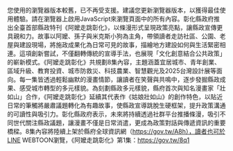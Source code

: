 您使用的瀏覽器版本較舊，已不再受支援。建議您更新瀏覽器版本，以獲得最佳使用體驗。請在瀏覽器上啟用JavaScript來瀏覽頁面中的所有內容。彰化縣政府推出全臺首部縣政特刊《阿嬤走跳彰化》，以條漫形式呈現政策亮點，讓縣政宣傳更具親和力。故事以阿嬤、孫子與米克斯小狗為主角，帶領讀者走訪社區、公園、老屋與建設現場，將施政成果化為日常可見的故事，描繪地方建設如何與生活緊密相連。這項創新嘗試，不僅翻轉傳統的宣導手法，也展現「文化創意結合公共政策」的嶄新模式。《阿嬤走跳彰化》共規劃8集內容，主題涵蓋宜居城市、青年創業、區域升級、教育投資、城市防救災、科技農業、智慧觀光及2025台灣設計展等面向。每一集皆透過輕鬆幽默的漫畫情節，讓讀者在笑聲與共鳴中，逐步發掘縣政成果、感受城市轉型的多元樣貌。為刻劃縣政多元樣貌，縣府首次與知名漫畫家「壯如山」合作，《阿嬤走跳彰化》延續其代表作《姑娘壯如山》的創作特色，以貼近日常的筆觸將嚴肅議題轉化為有趣故事，使縣政宣導跳脫生硬框架，提升政策溝通的可讀性與吸引力。彰化縣政府表示，未來將持續透過社群平台推播條漫，吸引不同世代關注縣政議題，讓漫畫不僅是日常消遣，更成為政策對話與傳遞資訊的重要橋樑。8集內容將陸續上架於縣府全球資訊網（https://gov.tw/A8h），讀者也可於LINE WEBTOON瀏覽，《阿嬤走跳彰化》第1集：https://gov.tw/8q1